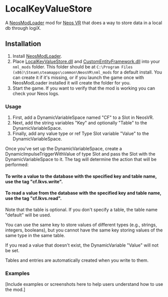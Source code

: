 # LocalKeyValueStore

A [NeosModLoader](https://github.com/zkxs/NeosModLoader) mod for [Neos VR](https://neos.com/) that does a way to store data in a local db through logiX.

## Installation
1. Install [NeosModLoader](https://github.com/zkxs/NeosModLoader).
1. Place [LocalKeyValueStore.dll](https://github.com/GithubUsername/LocalKeyValueStore/releases/latest/download/LocalKeyValueStore.dll) and [CustomEntityFramework.dll](https://github.com/KyuubiYoru/CustomEntityFramework/releases/latest/download/CustomEntityFramework.dll) into your `nml_mods` folder. This folder should be at `C:\Program Files (x86)\Steam\steamapps\common\NeosVR\nml_mods` for a default install. You can create it if it's missing, or if you launch the game once with NeosModLoader installed it will create the folder for you.
1. Start the game. If you want to verify that the mod is working you can check your Neos logs.

### Usage
1. First, add a DynamicVariableSpace named "CF" to a Slot in NeosVR.
2. Next, add the string variables "Key" and optionally "Table" to the DynamicVariableSpace.
3. Finally, add any value type or ref Type Slot variable "Value" to the DynamicVariableSpace.

Once you've set up the DynamicVariableSpace, create a DynamicImpulseTriggerWithValue of type Slot and pass the Slot with the DynamicVariableSpace to it. The tag will determine the action that will be performed:

#### To write a value to the database with the specified key and table name, use the tag "cf.lkvs.write". 

#### To read a value from the database with the specified key and table name, use the tag "cf.lkvs.read".


Note that the table is optional. If you don't specify a table, the table name "default" will be used.

You can use the same key to store values of different types (e.g., strings, integers, booleans), but you cannot have the same key storing values of the same type in the same table.

If you read a value that doesn't exist, the DynamicVariable "Value" will not be set.

Tables and entries are automatically created when you write to them.

### Examples
[Include examples or screenshots here to help users understand how to use the mod.]

